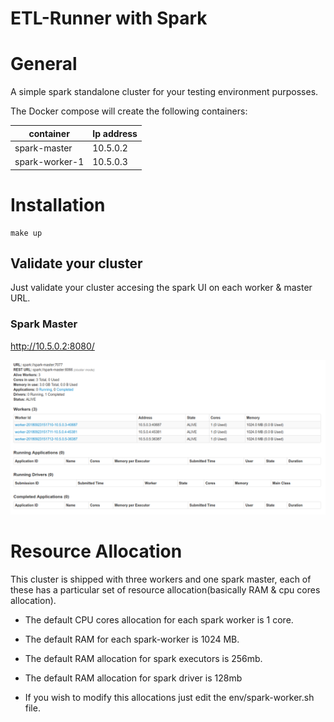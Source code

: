 # ETL-Runner with Spark

# General

A simple spark standalone cluster for your testing environment purposses. 

The Docker compose will create the following containers:

container|Ip address
---|---
spark-master|10.5.0.2
spark-worker-1|10.5.0.3

# Installation

```
make up
```


## Validate your cluster

Just validate your cluster accesing the spark UI on each worker & master URL.

### Spark Master

http://10.5.0.2:8080/

![alt text](docs/spark-master.png "Spark master UI")

# Resource Allocation 

This cluster is shipped with three workers and one spark master, each of these has a particular set of resource allocation(basically RAM & cpu cores allocation).

* The default CPU cores allocation for each spark worker is 1 core.

* The default RAM for each spark-worker is 1024 MB.

* The default RAM allocation for spark executors is 256mb.

* The default RAM allocation for spark driver is 128mb

* If you wish to modify this allocations just edit the env/spark-worker.sh file.



